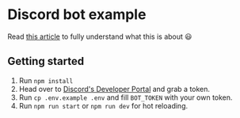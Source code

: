 # Discord bot example

Read [this article](https://medium.freecodecamp.org/how-to-create-a-discord-bot-under-15-minutes-fb2fd0083844) to fully understand what this is about :smiley:

## Getting started

1. Run `npm install`
2. Head over to [Discord's Developer Portal](https://discordapp.com/developers/applications/) and grab a token.
3. Run `cp .env.example .env` and fill `BOT_TOKEN` with your own token.
4. Run `npm run start` or `npm run dev` for hot reloading.
